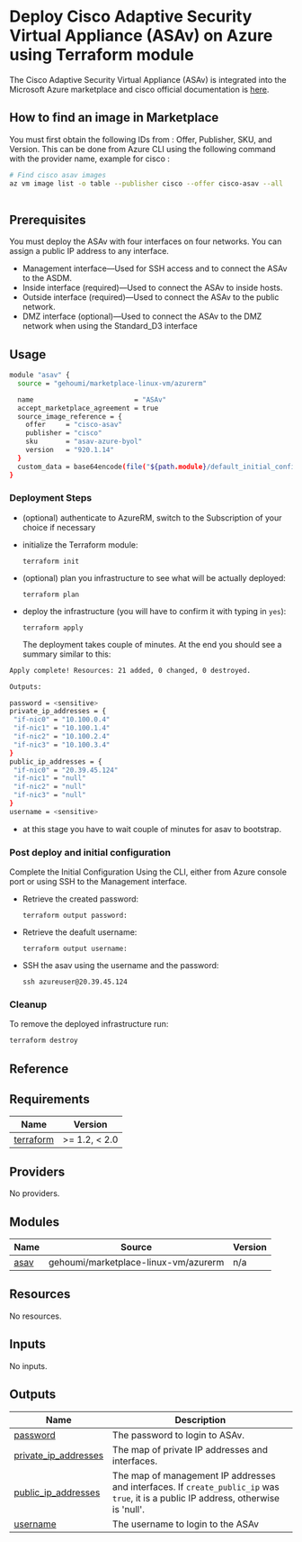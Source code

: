 # Deploy Cisco Adaptive Security Virtual Appliance (ASAv) on Azure using Terraform module

The Cisco Adaptive Security Virtual Appliance (ASAv) is integrated into the Microsoft Azure marketplace and cisco official documentation is [here](https://www.cisco.com/c/en/us/td/docs/security/asa/asa917/asav/getting-started/asav-917-gsg/asav_azure.html).


##  How to find an image in Marketplace

You must first obtain the following IDs from : Offer, Publisher, SKU, and Version. 
This can be done from Azure CLI using the following command with the provider name, example for cisco :

```bash
# Find cisco asav images
az vm image list -o table --publisher cisco --offer cisco-asav --all
  
```

## Prerequisites

You must deploy the ASAv with four interfaces on four networks. You can assign a public IP address to any interface.
- Management interface—Used for SSH access and to connect the ASAv to the ASDM.
- Inside interface (required)—Used to connect the ASAv to inside hosts.
- Outside interface (required)—Used to connect the ASAv to the public network.
- DMZ interface (optional)—Used to connect the ASAv to the DMZ network when using the Standard_D3 interface

## Usage

```bash
module "asav" {
  source = "gehoumi/marketplace-linux-vm/azurerm"

  name                         = "ASAv"
  accept_marketplace_agreement = true
  source_image_reference = {
    offer     = "cisco-asav"
    publisher = "cisco"
    sku       = "asav-azure-byol"
    version   = "920.1.14"
  }
  custom_data = base64encode(file("${path.module}/default_initial_config.tpl"))
}
```

### Deployment Steps

* (optional) authenticate to AzureRM, switch to the Subscription of your choice if necessary
* initialize the Terraform module:

      terraform init

* (optional) plan you infrastructure to see what will be actually deployed:

      terraform plan

* deploy the infrastructure (you will have to confirm it with typing in `yes`):

      terraform apply

  The deployment takes couple of minutes. At the end you should see a summary similar to this:

 ```bash
 Apply complete! Resources: 21 added, 0 changed, 0 destroyed.

Outputs:

password = <sensitive>
private_ip_addresses = {
  "if-nic0" = "10.100.0.4"
  "if-nic1" = "10.100.1.4"
  "if-nic2" = "10.100.2.4"
  "if-nic3" = "10.100.3.4"
}
public_ip_addresses = {
  "if-nic0" = "20.39.45.124"
  "if-nic1" = "null"
  "if-nic2" = "null"
  "if-nic3" = "null"
}
username = <sensitive>

 ```

* at this stage you have to wait couple of minutes for asav to bootstrap.

### Post deploy and initial configuration

Complete the Initial Configuration Using the CLI, either from Azure console port or using SSH to the Management interface. 

* Retrieve the created password:

      terraform output password:
    
* Retrieve the deafult username:

      terraform output username:


* SSH the asav using the username and the password:

      ssh azureuser@20.39.45.124


### Cleanup

To remove the deployed infrastructure run:

```sh
terraform destroy
```

## Reference
<!-- BEGINNING OF PRE-COMMIT-TERRAFORM DOCS HOOK -->
## Requirements

| Name | Version |
|------|---------|
| <a name="requirement_terraform"></a> [terraform](#requirement\_terraform) | >= 1.2, < 2.0 |

## Providers

No providers.

## Modules

| Name | Source | Version |
|------|--------|---------|
| <a name="module_asav"></a> [asav](#module\_asav) | gehoumi/marketplace-linux-vm/azurerm | n/a |

## Resources

No resources.

## Inputs

No inputs.

## Outputs

| Name | Description |
|------|-------------|
| <a name="output_password"></a> [password](#output\_password) | The password to login to ASAv. |
| <a name="output_private_ip_addresses"></a> [private\_ip\_addresses](#output\_private\_ip\_addresses) | The map of private IP addresses and interfaces. |
| <a name="output_public_ip_addresses"></a> [public\_ip\_addresses](#output\_public\_ip\_addresses) | The map of management IP addresses and interfaces. If `create_public_ip` was `true`, it is a public IP address, otherwise is 'null'. |
| <a name="output_username"></a> [username](#output\_username) | The username to login to the ASAv |
<!-- END OF PRE-COMMIT-TERRAFORM DOCS HOOK -->
